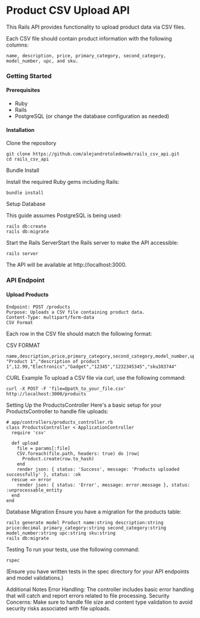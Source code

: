 # Product CSV Upload API

This Rails API provides functionality to upload product data via CSV files.

Each CSV file should contain product information with the following columns:

````
name, description, price, primary_category, second_category, model_number, upc, and sku.
````


### Getting Started
#### Prerequisites
- Ruby
- Rails
- PostgreSQL (or change the database configuration as needed)

#### Installation

Clone the repository
```
git clone https://github.com/alejandrotoledoweb/rails_csv_api.git
cd rails_csv_api
````

Bundle Install

Install the required Ruby gems including Rails:
```
bundle install
```

Setup Database

This guide assumes PostgreSQL is being used:
```
rails db:create
rails db:migrate
````

Start the Rails ServerStart the Rails server to make the API accessible:
```
rails server
````

The API will be available at http://localhost:3000.

### API Endpoint
#### Upload Products
```
Endpoint: POST /products
Purpose: Uploads a CSV file containing product data.
Content-Type: multipart/form-data
CSV Format
````

Each row in the CSV file should match the following format:

CSV FORMAT
```
name,description,price,primary_category,second_category,model_number,upc,sku
"Product 1","description of product 1",12.99,"Electronics","Gadget","12345","1232345345","sku383744"
````

CURL Example
To upload a CSV file via curl, use the following command:

```
curl -X POST -F 'file=@path_to_your_file.csv' http://localhost:3000/products
````

Setting Up the ProductsController
Here's a basic setup for your ProductsController to handle file uploads:

```
# app/controllers/products_controller.rb
class ProductsController < ApplicationController
  require 'csv'

  def upload
    file = params[:file]
    CSV.foreach(file.path, headers: true) do |row|
      Product.create(row.to_hash)
    end
    render json: { status: 'Success', message: 'Products uploaded successfully' }, status: :ok
  rescue => error
    render json: { status: 'Error', message: error.message }, status: :unprocessable_entity
  end
end
````

Database Migration
Ensure you have a migration for the products table:

```
rails generate model Product name:string description:string price:decimal primary_category:string second_category:string model_number:string upc:string sku:string
rails db:migrate
````

Testing
To run your tests, use the following command:

```
rspec
````

(Ensure you have written tests in the spec directory for your API endpoints and model validations.)

Additional Notes
Error Handling: The controller includes basic error handling that will catch and report errors related to file processing.
Security Concerns: Make sure to handle file size and content type validation to avoid security risks associated with file uploads.
